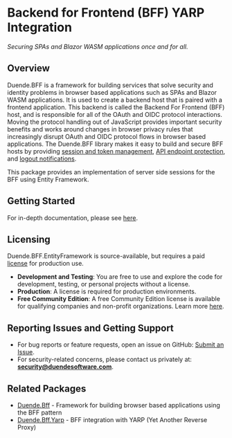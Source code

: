 
# Backend for Frontend (BFF) YARP Integration
_Securing SPAs and Blazor WASM applications once and for all._

## Overview
Duende.BFF is a framework for building services that solve security and identity problems in browser based applications such as SPAs and Blazor WASM applications. It is used to create a backend host that is paired with a frontend application. This backend is called the Backend For Frontend (BFF) host, and is responsible for all of the OAuth and OIDC protocol interactions. Moving the protocol handling out of JavaScript provides important security benefits and works around changes in browser privacy rules that increasingly disrupt OAuth and OIDC protocol flows in browser based applications. The Duende.BFF library makes it easy to build and secure BFF hosts by providing [session and token management](https://docs.duendesoftware.com/identityserver/v7/bff/session/), [API endpoint protection](https://docs.duendesoftware.com/identityserver/v7/bff/apis/), and [logout notifications](https://docs.duendesoftware.com/identityserver/v7/bff/session/management/back-channel-logout/).

This package provides an implementation of server side sessions for the BFF using Entity Framework.

## Getting Started
For in-depth documentation, please see [here](https://docs.duendesoftware.com/identityserver/v7/bff/session/server_side_sessions/#using-entity-framework-for-the-server-side-session-store).

## Licensing
Duende.BFF.EntityFramework is source-available, but requires a paid [license](https://duendesoftware.com/products/bff) for production use.

- **Development and Testing**: You are free to use and explore the code for development, testing, or personal projects without a license.
- **Production**: A license is required for production environments. 
- **Free Community Edition**: A free Community Edition license is available for qualifying companies and non-profit organizations. Learn more [here](https://duendesoftware.com/products/communityedition).

## Reporting Issues and Getting Support
- For bug reports or feature requests, open an issue on GitHub: [Submit an Issue](https://github.com/DuendeSoftware/Support/issues/new/choose).
- For security-related concerns, please contact us privately at: **security@duendesoftware.com**.

## Related Packages
- [Duende.Bff](https://www.nuget.org/packages/Duende.Bff) - Framework for building browser based applications using the BFF pattern
- [Duende.Bff.Yarp](https://www.nuget.org/packages/Duende.Bff.Yarp) - BFF integration with YARP (Yet Another Reverse Proxy)

